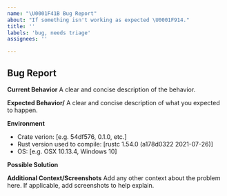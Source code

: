 ```yaml
---
name: "\U0001F41B Bug Report"
about: "If something isn't working as expected \U0001F914."
title: ''
labels: 'bug, needs triage'
assignees: ''

---
```


## Bug Report

**Current Behavior**
A clear and concise description of the behavior.

**Expected Behavior/**
A clear and concise description of what you expected to happen.

**Environment**
- Crate verion: [e.g. 54df576, 0.1.0, etc.]
- Rust version used to compile: [rustc 1.54.0 (a178d0322 2021-07-26)]
- OS: [e.g. OSX 10.13.4, Windows 10]

**Possible Solution**
<!--- Only if you have suggestions on a fix for the bug -->

**Additional Context/Screenshots**
Add any other context about the problem here. If applicable, add screenshots to help explain.

